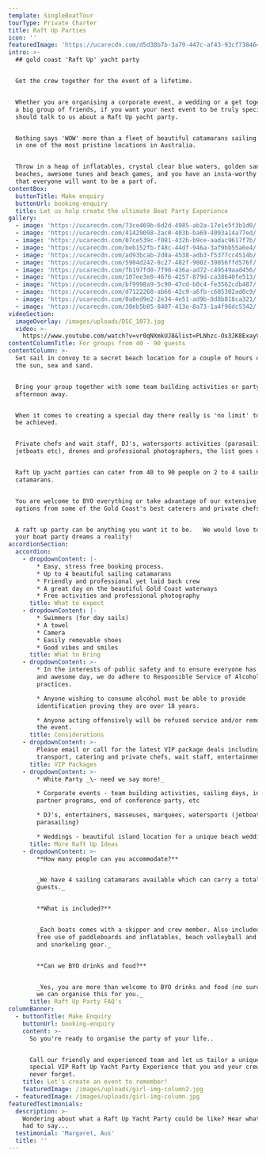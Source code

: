 ```yaml
---
template: SingleBoatTour
tourType: Private Charter
title: Raft Up Parties
icon: ''
featuredImage: 'https://ucarecdn.com/d5d38b7b-3a79-447c-af43-93cf738464c2/'
intro: >-
  ## gold coast 'Raft Up' yacht party


  Get the crew together for the event of a lifetime.


  Whether you are organising a corporate event, a wedding or a get together with
  a big group of friends, if you want your next event to be truly special you
  should talk to us about a Raft Up yacht party.


  Nothing says 'WOW' more than a fleet of beautiful catamarans sailing together
  in one of the most pristine locations in Australia.


  Throw in a heap of inflatables, crystal clear blue waters, golden sandy
  beaches, awesome tunes and beach games, and you have an insta-worthy event
  that everyone will want to be a part of.
contentBox:
  buttonTitle: Make enquiry
  buttonUrl: booking-enquiry
  title: Let us help create the ultimate Boat Party Experience
gallery:
  - image: 'https://ucarecdn.com/73ce469b-6d2d-4985-ab2a-17e1e5f3b1d0/'
  - image: 'https://ucarecdn.com/41429098-2ac0-403b-ba69-4093a14a77ed/'
  - image: 'https://ucarecdn.com/07ce539c-f081-432b-b9ce-aadac9617f7b/'
  - image: 'https://ucarecdn.com/beb152fb-f48c-44df-946a-3af9bb55a6e4/'
  - image: 'https://ucarecdn.com/ad93bcab-2d8a-4538-adb3-f5377cc4514b/'
  - image: 'https://ucarecdn.com/5904d242-8c27-482f-9002-39056ffd576f/'
  - image: 'https://ucarecdn.com/fb197fd0-7f90-436a-ad72-c49549aad456/'
  - image: 'https://ucarecdn.com/107ee3e0-4676-4257-879d-ca38640fe513/'
  - image: 'https://ucarecdn.com/bf9998a9-5c90-47cd-b0c4-fe3562cdb487/'
  - image: 'https://ucarecdn.com/d7122268-ab66-42c9-a6fb-c605302ad0c9/'
  - image: 'https://ucarecdn.com/0a8ed9e2-2e34-4e51-ad9b-8d8b818ca321/'
  - image: 'https://ucarecdn.com/30eb5b85-8407-413e-8a73-1a4f96dc5342/'
videoSection:
  imageOverlay: /images/uploads/DSC_1073.jpg
  video: >-
    https://www.youtube.com/watch?v=vr0qNXmkUJ8&list=PLNhzc-Os3JK8ExayVzzoHVvP2c0-4_oqt
contentColumnTitle: For groups from 40 - 90 guests
contentColumn: >-
  Set sail in convoy to a secret beach location for a couple of hours of fun in
  the sun, sea and sand.


  Bring your group together with some team building activities or party the
  afternoon away.


  When it comes to creating a special day there really is 'no limit' to what can
  be achieved.


  Private chefs and wait staff, DJ's, watersports activities (parasailing,
  jetboats etc), drones and professional photographers, the list goes on.


  Raft Up yacht parties can cater from 40 to 90 people on 2 to 4 sailing
  catamarans.


  You are welcome to BYO everything or take advantage of our extensive catering
  options from some of the Gold Coast's best caterers and private chefs.


  A raft up party can be anything you want it to be.   We would love to hep make
  your boat party dreams a reality!
accordionSection:
  accordion:
    - dropdownContent: |-
        * Easy, stress free booking process.
        * Up to 4 beautiful sailing catamarans
        * Friendly and professional yet laid back crew
        * A great day on the beautiful Gold Coast waterways
        * Free activities and professional photography
      title: What to expect
    - dropdownContent: |-
        * Swimmers (for day sails)
        * A towel
        * Camera
        * Easily removable shoes
        * Good vibes and smiles
      title: What to Bring
    - dropdownContent: >-
        * In the interests of public safety and to ensure everyone has a safe
        and awesome day, we do adhere to Responsible Service of Alcohol
        practices.

        * Anyone wishing to consume alcohol must be able to provide
        identification proving they are over 18 years.

        * Anyone acting offensively will be refused service and/or removed from
        the event.
      title: Considerations
    - dropdownContent: >-
        Please email or call for the latest VIP package deals including
        transport, catering and private chefs, wait staff, entertainment etc.
      title: VIP Packages
    - dropdownContent: >-
        * White Party _\- need we say more!_

        * Corporate events - team building activities, sailing days, incentives,
        partner programs, end of conference party, etc

        * DJ's, entertainers, masseuses, marquees, watersports (jetboating and
        parasailing)

        * Weddings - beautiful island location for a unique beach wedding.
      title: More Raft Up Ideas
    - dropdownContent: >-
        **How many people can you accommodate?**


        _We have 4 sailing catamarans available which can carry a total of 90
        guests._


        **What is included?**


        _Each boats comes with a skipper and crew member. Also included is ice,
        free use of paddleboards and inflatables, beach volleyball and cricket,
        and snorkeling gear._


        **Can we BYO drinks and food?**


        _Yes, you are more than welcome to BYO drinks and food (no surcharge) or
        we can organise this for you._
      title: Raft Up Party FAQ's
columnBanner:
  - buttonTitle: Make Enquiry
    buttonUrl: booking-enquiry
    content: >-
      So you're ready to organise the party of your life..


      Call our friendly and experienced team and let us tailor a unique and
      special VIP Raft Up Yacht Party Experience that you and your crew will
      never forget.
    title: Let's create an event to remember!
    featuredImage: /images/uploads/girl-img-column2.jpg
  - featuredImage: /images/uploads/girl-img-column.jpg
featuredTestimonials:
  description: >-
    Wondering about what a Raft Up Yacht Party could be like? Hear what Margaret
    had to say...
  testimonial: 'Margaret, Aus'
  title: ''
---
```


